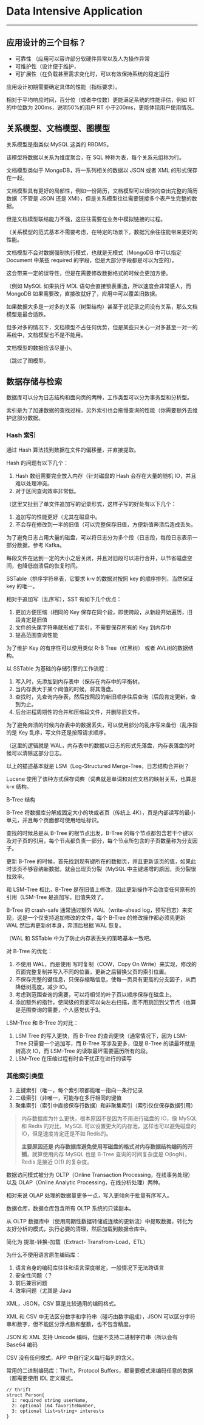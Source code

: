 # Data Intensive Application

---







## 应用设计的三个目标？

- 可靠性 （应用可以容许部分软硬件异常以及人为操作异常
- 可维护性（设计便于维护，
- 可扩展性（在负载甚至需求变化时，可以有效保持系统的稳定运行



应用设计初期需要确定具体的性能（指标要求）。

相对于平均响应时间，百分位（或者中位数）更能满足系统的性能评估，例如 RT 的中位数为 200ms，说明50%的用户 RT 小于200ms，更能体现用户使用情况。



## 关系模型、文档模型、图模型

关系模型是指类似 MySQL 这类的 RBDMS。

该模型将数据以关系为维度聚合，在 SQL 种称为表，每个关系元组称为行。

文档模型类似于 MongoDB，将一系列相关的数据以 JSON 或者 XML 的形式保存在一起。



文档模型具有更好的局部性，例如一份简历，文档模型可以很快的查出完整的简历数据（不管是 JSON 还是 XMl），但是关系模型往往需要链接多个表产生完整的数据。

但是文档模型联结能力不强，这往往需要在业务中模拟链接的过程。

（关系模型的范式基本不需要考虑，在特定的场景下，数据冗余往往能带来更好的性能。



文档模型不会对数据强制执行模式，也就是无模式（MongoDB 中可以指定 Document 中某些 required 的字段，但是大部分字段都是可以为空的）。

这会带来一定的误导性，但是在需要修改数据格式的时候会更加方便。

（例如 MySQL 如果执行 MDL 语句会直接锁表重造，所以速度会非常感人，而 MongoDB 如果需要改，直接改就好了，应用中可以覆盖旧数据。


如果数据大多是一对多的关系（树型结构）甚至于说记录之间没有关系，那么文档模型是最合适跌。

但多对多的情况下，文档模型不占任何优势，但是某些只关心一对多甚至一对一的系统中，文档模型也不是不能用。



文档模型的数据应该尽量小。



（跳过了图模型。





## 数据存储与检索



数据库可以分为日志结构和面向页的两种，工作类型可以分为事务型和分析型。

索引是为了加速数据的查找过程，另外索引也会拖慢查询的性能（你需要额外去维护这部分数据。

### Hash 索引

通过 Hash 算法找到数据在文件的偏移量，并直接提取。

Hash 的问题有以下几个：

1. Hash 数组需要完全放入内存（针对磁盘的 Hash 会存在大量的随机 IO，并且难以处理冲突。
2. 对于区间查询效率非常低。 



（这里又扯到了单文件追加写的记录形式，这样子写的好处有以下几个：

1. 追加写的性能更好（尤其在磁盘中。
2. 不会存在修改到一半的旧值（可以完整保存旧值，方便新值奔溃后造成丢失。

为了避免日志占用大量的磁盘，可以将日志分为多个段（日志段，每段日志表示一部分数据，参考 Kafka。

每段文件在达到一定的大小之后关闭，并且对旧段可以进行合并，以节省磁盘空间，也降低崩溃后的恢复时间。



SSTable（排序字符串表，它要求 k-v 的数据对按照 key 的顺序排列，当然保证 key 的唯一。

相对于追加写（乱序写），SST 有如下几个优点：

1. 更加方便压缩（相同的 Key 保存在同个段，即使跨段，从新段开始遍历，旧段肯定是旧值
2. 文件的头尾字符串就形成了索引，不需要保存所有的 Key 到内存中
3. 提高范围查询性能

为了维护 Key 的有序性可以使用类似 R-B Tree（红黑树） 或者 AVL树的数据结构。

以 SSTable 为基础的存储引擎的工作流程：

1. 写入时，先添加到内存表中（保存在内存中的平衡树。
2. 当内存表大于某个阈值的时候，将其落盘。
3. 查找时，先查询内存表，然后按照段的新旧顺序往后查询（后段肯定更新，查到为止。
4. 后台进程周期性的合并和压缩段文件，并删除旧文件。

为了避免奔溃的时候内存表中的数据丢失，可以使用部分的乱序写来备份（乱序指的是 Key 乱序，写文件还是按照请求顺序。

（这里的逻辑就是 WAL，内存表中的数据以日志的形式先落盘，内存表落盘的时候可以清除这部分日志。

以上的描述基本就是 LSM（Log-Structured Merge-Tree，日志结构合并树？

Lucene 使用了该种方式保存词典（词典就是单词和对应文档的映射关系，也算是 k-v 结构。





B-Tree 结构

B-Tree 将数据库分解成固定大小的块或者页（传统上 4K），页是内部读写的最小单元，并且每个页面都可使用地址标识。

查找的时候总是从 B-Tree 的根节点出发，B-Tree 的每个节点都包含若干个键以及对子页的引用，每个节点都负责一部分，每个节点所包含的子页数量称为分支因子。

更新 B-Tree 的时候，首先找到现有键所在的数据页，并且更新该页的值，如果此时该页不够容纳新数据，就会出现页分裂（MySQL 中主键递增的原因，页分裂很拉效率。

和 LSM-Tree 相比，B-Tree 是在旧值上修改，因此更新操作不会改变任何原有的引用（LSM-Tree 是追加写，旧值失效了。

B-Tree 的 crash-safe 通常通过额外 WAL（write-ahead log，预写日志）来实现，这是一个仅支持追加修改的文件，每个 B-Tree 的修改操作都必须先更新 WAL 然后再更新树本身，奔溃后根据 WAL 恢复。

（WAL 和 SSTable 中为了防止内存表丢失的策略基本一致吧。

对 B-Tree 的优化：

1. 不使用 WAL，而是使用 写时复制（COW，Copy On Write）来实现，修改的页面完整复制并写入不同的位置，更新之后替换父页的索引位置。
2. 不保存完整的键信息，只保存缩略信息，使每一页具有更高的分支因子，从而降低树高度，减少 IO。
3. 考虑到范围查询的需要，可以将相邻的叶子页以顺序保存在磁盘上。
4. 添加额外的指针，使同级的页面可以向左右扫描，而不用跳回到父节点（也算是范围查询的需要，个人感觉优于3。



LSM-Tree 和 B-Tree 的对比：

1. LSM Tree 的写入更快，而 B-Tree 的查询更快（通常情况下，因为 LSM-Tree 只需要一个追加写，而 B-Tree 写涉及更多，但是 B-Tree 的读最坏就是树高次 IO，而 LSM-Tree 的读取最坏需要遍历所有的段。
2. LSM-Tree 在压缩过程有时会干扰正在进行的读写





### 其他索引类型

1. 主键索引（唯一，每个索引项都能唯一指向一条行记录
2. 二级索引（非唯一，可能存在多行相同的键值
3. 聚集索引（索引中直接保存行数据）和非聚集索引（索引仅仅保存数据引用）



> 内存数据库为什么更快，根本原因不是因为不用进行磁盘的 IO，像 MySQL 和 Redis 的对比，MySQL 可以设置更大的内存池，这样也可以避免磁盘的 IO，但是速度肯定还是不如 Redis的。
>
> **主要原因还是 内存数据库避免使用写磁盘的格式对内存数据结构编码的开销**，就算使用内存 MySQL 也是 B-Tree 查询的时间复杂度是 O(logN)，Redis 是接近 O(1) 的复杂度。



数据访问模式被分为 OLTP（Online Transaction Processing，在线事务处理）以及 OLAP（Online Analytic Processing，在线分析处理）两种。

相对来说 OLAP 处理的数据量更多一点，写入更倾向于批量有序写入。



数据仓库，数据仓库包含所有 OLTP 系统的只读副本。

从 OLTP 数据库中（使用周期性数据转储或连续的更新流）中提取数据，转化为友好分析的模式，执行必要的清理，然后加载到数据仓库中。

简化为 提取-转换-加载（Extract- Transfrom-Load，ETL）



为什么不使用语言原生编码库：

1. 语言自身的编码库往往和语言深度绑定，一般情况下无法跨语言
2. 安全性问题（？
3. 前后兼容问题
4. 效率问题（尤其是 Java



XML，JSON，CSV 算是比较通用的编码格式。

XML 和 CSV 中无法区分数字和字符串（碰巧由数字组成），JSON 可以区分字符串和数字，但不能区分浮点数和整数，也不包含精度。

JSON 和 XML 支持 Unicode 编码，但是不支持二进制字符串（所以会有 Base64 编码

CSV 没有任何模式，APP 中自行定义每行每列的含义。



常用的二进制编码库：Thrift，Protocol Buffers，都需要模式来编码任意的数据（都需要使用 IDL 定义模式。

```thrift
// thrift
struct Person{
  1: required string userName,
  2: optional i64 favoriteNumber,
  3: optional list<string> interests
}
```


